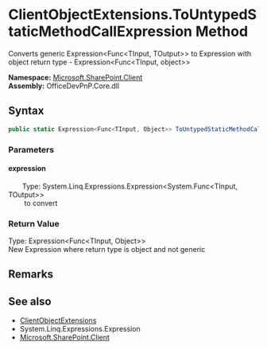 # ClientObjectExtensions.ToUntypedStaticMethodCallExpression Method  
 Converts generic  Expression&lt;Func&lt;TInput, TOutput&gt;&gt;  to Expression with object return type -  Expression&lt;Func&lt;TInput, object&gt;&gt;   

**Namespace:** [Microsoft.SharePoint.Client](Microsoft.SharePoint.Client.md)  
**Assembly:** OfficeDevPnP.Core.dll  
## Syntax
```C#
public static Expression<Func<TInput, Object>> ToUntypedStaticMethodCallExpression(Expression<Func<TInput, TOutput>> expression)
```
### Parameters
#### expression  
&emsp;&emsp;Type: System.Linq.Expressions.Expression&lt;System.Func&lt;TInput, TOutput&gt;&gt;  
&emsp;&emsp; to convert   

  

### Return Value
Type: Expression<Func<TInput,  Object>>  
New Expression where return type is object and not generic  


## Remarks
  
## See also
- [ClientObjectExtensions](Microsoft.SharePoint.Client.ClientObjectExtensions.md) 
- System.Linq.Expressions.Expression
- [Microsoft.SharePoint.Client](Microsoft.SharePoint.Client.md) 
